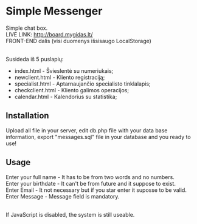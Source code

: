 # Simple Messenger

Simple chat box.<br />
LIVE LINK: http://board.mygidas.lt/<br />
FRONT-END dalis (visi duomenys išsisaugo LocalStorage)<br /><br />

Susideda iš 5 puslapių:
* index.html - Švieslentė su numeriukais;
* newclient.html - Kliento registraciją;
* specialist.html - Aptarnaujančio specialisto tinklalapis;
* checkclient.html - Kliento galimos operacijos;
* calendar.html - Kalendorius su statistika;

## Installation

Upload all file in your server, edit db.php file with your data base information, export "messages.sql" file in your database and you ready to use! 

## Usage

Enter your full name - It has to be from two words and no numbers.<br />
Enter your birthdate - It can't be from future and it suppose to exist.<br />
Enter Email - It not necessary but if you star enter it suposse to be valid.<br />
Enter Message - Message field is mandatory.<br /><br />

If JavaScript is disabled, the system is still useable.

